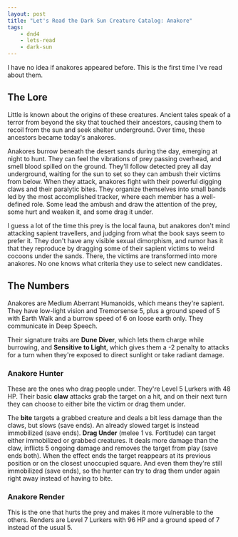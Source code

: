 ```yaml
---
layout: post
title: "Let's Read the Dark Sun Creature Catalog: Anakore"
tags:
    - dnd4
    - lets-read
    - dark-sun
---
```


I have no idea if anakores appeared before. This is the first time I've read
about them.

## The Lore

Little is known about the origins of these creatures. Ancient tales speak of a
terror from beyond the sky that touched their ancestors, causing them to recoil
from the sun and seek shelter underground. Over time, these ancestors became
today's anakores.

Anakores burrow beneath the desert sands during the day, emerging at night to
hunt. They can feel the vibrations of prey passing overhead, and smell blood
spilled on the ground. They'll follow detected prey all day underground, waiting
for the sun to set so they can ambush their victims from below. When they
attack, anakores fight with their powerful digging claws and their paralytic
bites. They organize themselves into small bands led by the most accomplished
tracker, where each member has a well-defined role. Some lead the ambush and
draw the attention of the prey, some hurt and weaken it, and some drag it under.

I guess a lot of the time this prey is the local fauna, but anakores don't mind
attacking sapient travellers, and judging from what the book says seem to prefer
it. They don't have any visible sexual dimorphism, and rumor has it that they
reproduce by dragging some of their sapient victims to weird cocoons under the
sands. There, the victims are transformed into more anakores. No one knows what
criteria they use to select new candidates.

## The Numbers

Anakores are Medium Aberrant Humanoids, which means they're sapient. They have
low-light vision and Tremorsense 5, plus a ground speed of 5 with Earth Walk and
a burrow speed of 6 on loose earth only. They communicate in Deep Speech.

Their signature traits are **Dune Diver**, which lets them charge while
burrowing, and **Sensitive to Light**, which gives them a -2 penalty to attacks
for a turn when they're exposed to direct sunlight or take radiant damage.

### Anakore Hunter

These are the ones who drag people under. They're Level 5 Lurkers with 48
HP. Their basic **claw** attacks grab the target on a hit, and on their next
turn they can choose to either bite the victim or drag them under.

The **bite** targets a grabbed creature and deals a bit less damage than the
claws, but slows (save ends). An already slowed target is instead immobilized
(save ends). **Drag Under** (melee 1 vs. Fortitude) can target either
immobilized or grabbed creatures. It deals more damage than the claw, inflicts 5
ongoing damage and removes the target from play (save ends both). When the
effect ends the target reappears at its previous position or on the closest
unoccupied square. And even them they're still immobilized (save ends), so the
hunter can try to drag them under again right away instead of having to bite.

### Anakore Render

This is the one that hurts the prey and makes it more vulnerable to the
others. Renders are Level 7 Lurkers with 96 HP and a ground speed of 7 instead
of the usual 5.

